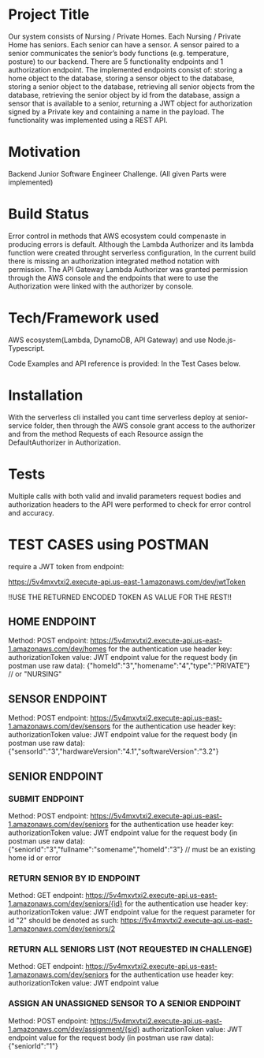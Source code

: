 # Project Title
Our system consists of Nursing / Private Homes.
Each Nursing / Private Home has seniors.
Each senior can have a sensor.
A sensor paired to a senior communicates the senior’s body functions (e.g. temperature,
posture) to our backend.
There are 5 functionality endpoints and 1 authorization endpoint.
The implemented endpoints consist of:
storing a home object to the database,
storing a sensor object to the database,
storing a senior object to the database,
retrieving all senior objects from the database,
retrieving the senior object by id from the database,
assign a sensor that is available to a senior,
returning a JWT object for authorization signed by a Private key 
and containing a name in the payload.
The functionality was implemented using a REST API.

# Motivation
Backend Junior Software Engineer Challenge.
(All given Parts were implemented)

# Build Status
Error control in methods that AWS ecosystem could compenaste in producing errors is default.
Although the Lambda Authorizer and its lambda function were created throught serverless configuration,
In the current build there is missing an authorization integrated method notation with permission.
The API Gateway Lambda Authorizer was granted permission through the AWS console and the
endpoints that were to use the Authorization were linked with the authorizer by console.

# Tech/Framework used
AWS ecosystem(Lambda, DynamoDB, API Gateway) and use Node.js-Typescript.

Code Examples and API reference is provided:
In the Test Cases below.

# Installation
With the serverless cli installed you cant time serverless deploy at senior-service folder,
then through the AWS console grant access to the authorizer and from the method Requests of
each Resource assign the DefaultAuthorizer in Authorization.

# Tests
Multiple calls with both valid and invalid parameters request bodies and authorization headers to
the API were performed to check for error control and accuracy.


# TEST CASES using POSTMAN
require a JWT token from endpoint:

https://5v4mxvtxi2.execute-api.us-east-1.amazonaws.com/dev/jwtToken

!!USE THE RETURNED ENCODED TOKEN AS VALUE FOR THE REST!!

## HOME ENDPOINT
Method:
POST
endpoint:
https://5v4mxvtxi2.execute-api.us-east-1.amazonaws.com/dev/homes
for the authentication use header key:
authorizationToken
value:
JWT endpoint value
for the request body (in postman use raw data):
{"homeId":"3","homename":"4","type":"PRIVATE"} // or "NURSING"

## SENSOR ENDPOINT
Method:
POST
endpoint:
https://5v4mxvtxi2.execute-api.us-east-1.amazonaws.com/dev/sensors
for the authentication use header key:
authorizationToken
value:
JWT endpoint value
for the request body (in postman use raw data):
{"sensorId":"3","hardwareVersion":"4.1","softwareVersion":"3.2"}

## SENIOR ENDPOINT
### SUBMIT ENDPOINT
Method:
POST
endpoint:
https://5v4mxvtxi2.execute-api.us-east-1.amazonaws.com/dev/seniors
for the authentication use header key:
authorizationToken
value:
JWT endpoint value
for the request body (in postman use raw data):
{"seniorId":"3","fullname":"somename","homeId":"3"} // must be an existing home id or error

### RETURN SENIOR BY ID ENDPOINT
Method:
GET
endpoint:
https://5v4mxvtxi2.execute-api.us-east-1.amazonaws.com/dev/seniors/{id}
for the authentication use header key:
authorizationToken
value:
JWT endpoint value
for the request parameter for id "2" should be denoted as such:
https://5v4mxvtxi2.execute-api.us-east-1.amazonaws.com/dev/seniors/2

### RETURN ALL SENIORS LIST (NOT REQUESTED IN CHALLENGE)
Method:
GET
endpoint:
https://5v4mxvtxi2.execute-api.us-east-1.amazonaws.com/dev/seniors
for the authentication use header key:
authorizationToken
value:
JWT endpoint value

### ASSIGN AN UNASSIGNED SENSOR TO A SENIOR ENDPOINT
Method:
POST
endpoint:
https://5v4mxvtxi2.execute-api.us-east-1.amazonaws.com/dev/assignment/{sid}
authorizationToken
value:
JWT endpoint value
for the request body (in postman use raw data):
{"seniorId":"1"}